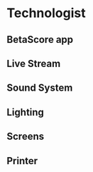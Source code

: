 # Technologist

## BetaScore app

## Live Stream

## Sound System

## Lighting

## Screens

## Printer
